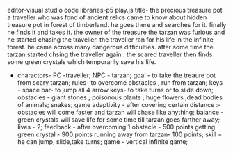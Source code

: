 editor-visual studio code
libraries-p5 play.js
title- the precious treasure pot
   a traveller who was fond of ancient relics came to know about hidden treasure pot in forest of timberland. he goes there and searches for it. finally he finds it and takes it. the owner of the treasure the tarzan was furious and he started chasing the traveller. the traveller ran for his life in the infinite forest. he came across many dangerous difficulties. after some time the tarzan started chsing the traveller again . the scared traveller then finds some green crystals which temporarily save his life.
  * charactors- PC -traveller;
               NPC - tarzan;
goal - to take the treaure pot from scary tarzan;
rules- to overcome obstacles , run from tarzan;
keys - space bar- to jump
       all 4 arrow keys- to take turns or to slide down;
obstacles - giant stones ; poisonous plants ; huge flowers ;dead bodies of animals; snakes;
game adaptivity - after covering certain distance :-
             obstacles will come faster and tarzan will chase like anything;
balance - green crystals will save life for some time till tarzan goes farther away;
lives - 2;
feedback - after overcoming 1 obstacle - 500 points
           getting green crystal - 900 points
           running away from tarzan- 100  points;
skill = he can jump, slide,take turns;
game - vertical infinite game;